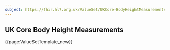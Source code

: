```yaml
---
subject: https://fhir.hl7.org.uk/ValueSet/UKCore-BodyHeightMeasurements
---
```

## UK Core Body Height Measurements

{{page:ValueSetTemplate_new}}